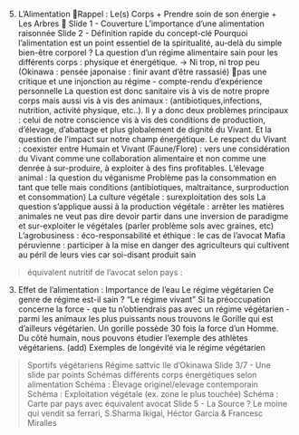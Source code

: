5. L’Alimentation
🚨Rappel : Le(s) Corps + Prendre soin de son énergie + Les Arbres 🚨
Slide 1 - Couverture
L’importance d’une alimentation raisonnée
Slide 2 - Définition rapide du concept-clé 
Pourquoi l’alimentation est un point essentiel de la spiritualité, au-delà du simple bien-être corporel ?
La question d’un régime alimentaire sain pour les différents corps : physique et énergétique.
→ Ni trop, ni trop peu (Okinawa : pensée japonaise : finir avant d’être rassasié)
🚨pas une critique et une injonction au régime - compte-rendu d’expérience personnelle
La question est donc sanitaire vis à vis de notre propre corps mais aussi vis à vis des animaux : (antibiotiques,infections, nutrition, activité physique, etc..).
Il y a donc deux problèmes principaux : celui de notre conscience vis à vis des conditions de production, d’élevage, d’abattage et plus globalement de dignité du Vivant.
Et la question de l’impact sur notre champ énergétique.
Le respect du Vivant : coexister entre Humain et Vivant (Faune/Flore) : vers une considération du Vivant comme une collaboration alimentaire et non comme une denrée à sur-produire, à exploiter à des fins profitables.
L’élevage animal : la question du véganisme
Problème pas la consommation en tant que telle mais conditions (antibiotiques, maltraitance, surproduction et consommation)
La culture végétale : surexploitation des sols
La question s’applique aussi à la production végétale : arrêter les matières animales ne veut pas dire devoir partir dans une inversion de paradigme et sur-exploiter le végétales (parler problème sols avec graines, etc)
L’agrobusiness : éco-responsabilité et éthique : le cas de l’avocat
Mafia péruvienne : participer à la mise en danger des agriculteurs qui cultivent au péril de leurs vies car soi-disant produit sain
> équivalent nutritif de l’avocat selon pays : 
3. Effet de l’alimentation :
Importance de l’eau
Le régime végétarien
Ce genre de régime est-il sain ?
“Le régime vivant”
Si ta préoccupation concerne la force - que tu n’obtiendrais pas avec un régime végétarien - parmi les animaux les plus puissants nous trouvons le Gorille qui est d’ailleurs végétarien. Un gorille possède 30 fois la force d’un Homme.
Du côté humain, nous pouvons étudier l’exemple des athlètes végétariens.
(add)
Exemples de longévité via le régime végétarien
> Sportifs végétariens
> Régime sattvic
> Ile d’Okinawa
Slide 3/7 - Une slide par points
Schémas différents corps énergétiques selon alimentation
Schéma : Élevage originel/elevage contemporain
Schéma : Exploitation végétale (ex. zone le plus touchée)
Schéma : Carte par pays avec équivalent avocat
Slide 5 - La Source ?
Le moine qui vendit sa ferrari, S.Sharma
Ikigai, Héctor Garcia & Francesc Miralles